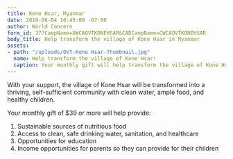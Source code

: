 ```yaml
---
title: Kone Hsar, Myanmar
date: 2019-06-04 10:45:00 -07:00
author: World Concern
form_id: 37?CampName=UWCAOVTKONEHSAR&CADCampName=CWCAOVTKONEHSAR
body_title: Help transform the village of Kone Hsar in Myanmar
assets:
- path: "/uploads/OVT-Kone Hsar-Thumbnail.jpg"
  name: Help transform the village of Kone Hsar!
  caption: Your monthly gift will help transform the village of Kone Hsar!
---
```


With your support, the village of Kone Hsar will be transformed into a thriving, self-sufficient community with clean water, ample food, and healthy children.

Your monthly gift of $39 or more will help provide:

1. Sustainable sources of nutritious food
2. Access to clean, safe drinking water, sanitation, and healthcare
3. Opportunities for education
4. Income opportunities for parents so they can provide for their children
